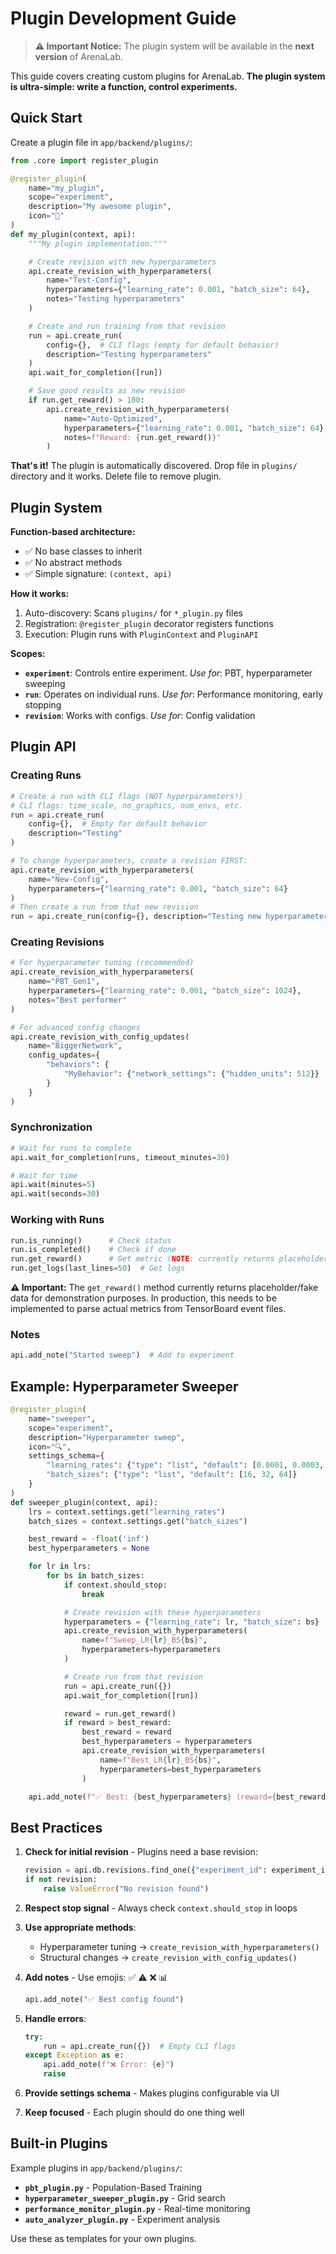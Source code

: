 # Plugin Development Guide

> **⚠️ Important Notice:** The plugin system will be available in the **next version** of ArenaLab.

This guide covers creating custom plugins for ArenaLab. **The plugin system is ultra-simple: write a function, control experiments.**

## Quick Start

Create a plugin file in `app/backend/plugins/`:

```python
from .core import register_plugin

@register_plugin(
    name="my_plugin",
    scope="experiment",
    description="My awesome plugin",
    icon="🚀"
)
def my_plugin(context, api):
    """My plugin implementation."""

    # Create revision with new hyperparameters
    api.create_revision_with_hyperparameters(
        name="Test-Config",
        hyperparameters={"learning_rate": 0.001, "batch_size": 64},
        notes="Testing hyperparameters"
    )

    # Create and run training from that revision
    run = api.create_run(
        config={},  # CLI flags (empty for default behavior)
        description="Testing hyperparameters"
    )
    api.wait_for_completion([run])

    # Save good results as new revision
    if run.get_reward() > 100:
        api.create_revision_with_hyperparameters(
            name="Auto-Optimized",
            hyperparameters={"learning_rate": 0.001, "batch_size": 64},
            notes=f"Reward: {run.get_reward()}"
        )
```

**That's it!** The plugin is automatically discovered. Drop file in `plugins/` directory and it works. Delete file to remove plugin.

## Plugin System

**Function-based architecture:**
- ✅ No base classes to inherit
- ✅ No abstract methods
- ✅ Simple signature: `(context, api)`

**How it works:**
1. Auto-discovery: Scans `plugins/` for `*_plugin.py` files
2. Registration: `@register_plugin` decorator registers functions
3. Execution: Plugin runs with `PluginContext` and `PluginAPI`

**Scopes:**
- **`experiment`**: Controls entire experiment. *Use for*: PBT, hyperparameter sweeping
- **`run`**: Operates on individual runs. *Use for*: Performance monitoring, early stopping
- **`revision`**: Works with configs. *Use for*: Config validation

## Plugin API

### Creating Runs
```python
# Create a run with CLI flags (NOT hyperparameters!)
# CLI flags: time_scale, no_graphics, num_envs, etc.
run = api.create_run(
    config={},  # Empty for default behavior
    description="Testing"
)

# To change hyperparameters, create a revision FIRST:
api.create_revision_with_hyperparameters(
    name="New-Config",
    hyperparameters={"learning_rate": 0.001, "batch_size": 64}
)
# Then create a run from that new revision
run = api.create_run(config={}, description="Testing new hyperparameters")
```

### Creating Revisions
```python
# For hyperparameter tuning (recommended)
api.create_revision_with_hyperparameters(
    name="PBT_Gen1",
    hyperparameters={"learning_rate": 0.001, "batch_size": 1024},
    notes="Best performer"
)

# For advanced config changes
api.create_revision_with_config_updates(
    name="BiggerNetwork",
    config_updates={
        "behaviors": {
            "MyBehavior": {"network_settings": {"hidden_units": 512}}
        }
    }
)
```

### Synchronization
```python
# Wait for runs to complete
api.wait_for_completion(runs, timeout_minutes=30)

# Wait for time
api.wait(minutes=5)
api.wait(seconds=30)
```

### Working with Runs
```python
run.is_running()      # Check status
run.is_completed()    # Check if done
run.get_reward()      # Get metric (NOTE: currently returns placeholder data)
run.get_logs(last_lines=50)  # Get logs
```

**⚠️ Important:** The `get_reward()` method currently returns placeholder/fake data for demonstration purposes. In production, this needs to be implemented to parse actual metrics from TensorBoard event files.

### Notes
```python
api.add_note("Started sweep")  # Add to experiment
```

## Example: Hyperparameter Sweeper

```python
@register_plugin(
    name="sweeper",
    scope="experiment",
    description="Hyperparameter sweep",
    icon="🔍",
    settings_schema={
        "learning_rates": {"type": "list", "default": [0.0001, 0.0003, 0.001]},
        "batch_sizes": {"type": "list", "default": [16, 32, 64]}
    }
)
def sweeper_plugin(context, api):
    lrs = context.settings.get("learning_rates")
    batch_sizes = context.settings.get("batch_sizes")

    best_reward = -float('inf')
    best_hyperparameters = None

    for lr in lrs:
        for bs in batch_sizes:
            if context.should_stop:
                break

            # Create revision with these hyperparameters
            hyperparameters = {"learning_rate": lr, "batch_size": bs}
            api.create_revision_with_hyperparameters(
                name=f"Sweep_LR{lr}_BS{bs}",
                hyperparameters=hyperparameters
            )

            # Create run from that revision
            run = api.create_run({})
            api.wait_for_completion([run])

            reward = run.get_reward()
            if reward > best_reward:
                best_reward = reward
                best_hyperparameters = hyperparameters
                api.create_revision_with_hyperparameters(
                    name=f"Best_LR{lr}_BS{bs}",
                    hyperparameters=best_hyperparameters
                )

    api.add_note(f"✅ Best: {best_hyperparameters} (reward={best_reward:.2f})")
```

## Best Practices

1. **Check for initial revision** - Plugins need a base revision:
   ```python
   revision = api.db.revisions.find_one({"experiment_id": experiment_id})
   if not revision:
       raise ValueError("No revision found")
   ```

2. **Respect stop signal** - Always check `context.should_stop` in loops

3. **Use appropriate methods**:
   - Hyperparameter tuning → `create_revision_with_hyperparameters()`
   - Structural changes → `create_revision_with_config_updates()`

4. **Add notes** - Use emojis: ✅ ⚠️ ❌ 📊
   ```python
   api.add_note("✅ Best config found")
   ```

5. **Handle errors**:
   ```python
   try:
       run = api.create_run({})  # Empty CLI flags
   except Exception as e:
       api.add_note(f"❌ Error: {e}")
       raise
   ```

6. **Provide settings schema** - Makes plugins configurable via UI

7. **Keep focused** - Each plugin should do one thing well

## Built-in Plugins

Example plugins in `app/backend/plugins/`:

- **`pbt_plugin.py`** - Population-Based Training
- **`hyperparameter_sweeper_plugin.py`** - Grid search
- **`performance_monitor_plugin.py`** - Real-time monitoring
- **`auto_analyzer_plugin.py`** - Experiment analysis

Use these as templates for your own plugins.

